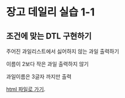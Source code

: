 # 장고 데일리 실습 1-1

## 조건에 맞는 DTL 구현하기

<p>
주어진 과일리스트에서 싫어하지 않는 과일 출력하기
</p>

<p>
이름이 2보다 작은 과일 출력하지 않기
</p>

<p>
과일이름은 3글자 까지만 출력
</p>

[html 파일로 가기](project1\fruits\templates\fruits\fruits.html).